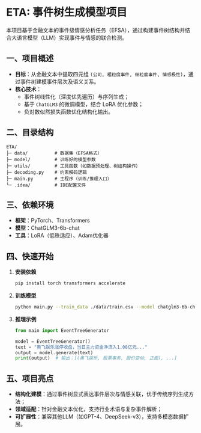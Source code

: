 
# ETA: 事件树生成模型项目  
本项目基于金融文本的事件级情感分析任务（EFSA），通过构建事件树结构并结合大语言模型（LLM）实现事件与情感的联合检测。


## 一、项目概述  
- **目标**：从金融文本中提取四元组 `(公司, 粗粒度事件, 细粒度事件, 情感极性)`，通过事件树建模事件层次及语义关系。  
- **核心技术**：  
  - 事件树线性化（深度优先遍历）与序列生成；  
  - 基于 `ChatGLM3` 的微调模型，结合 LoRA 优化参数；  
  - 负对数似然损失函数优化结构化输出。  


## 二、目录结构  
```
ETA/
├─ data/          # 数据集（EFSA格式）
├─ model/         # 训练好的模型参数
├─ utils/         # 工具函数（如数据预处理、树结构操作）
├─ decoding.py    # 约束解码逻辑
├─ main.py        # 主程序（训练/推理入口）
└─ .idea/         # IDE配置文件
```


## 三、依赖环境  
- **框架**：PyTorch、Transformers  
- **模型**：ChatGLM3-6b-chat  
- **工具**：LoRA（低秩适应）、Adam优化器  


## 四、快速开始  
1. **安装依赖**  
   ```bash
   pip install torch transformers accelerate
   ```

2. **训练模型**  
   ```bash
   python main.py --train_data ./data/train.csv --model chatglm3-6b-chat --lora_rank 8
   ```

3. **推理示例**  
   ```python
   from main import EventTreeGenerator

   model = EventTreeGenerator()
   text = "奥飞娱乐涨停收盘，当日主力资金净流入1.08亿元..."
   output = model.generate(text)
   print(output)  # 输出：[(奥飞娱乐, 股票事务, 股价变动, 正面), ...]
   ```


## 五、项目亮点  
- **结构化建模**：通过事件树显式表达事件层次与情感关联，优于传统序列生成方法；  
- **领域适配**：针对金融文本优化，支持行业术语与复杂事件解析；  
- **可扩展性**：兼容其他LLM（如GPT-4、DeepSeek-v3），支持多模态数据扩展。  

 
